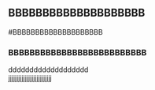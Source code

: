 ## BBBBBBBBBBBBBBBBBBBB
#BBBBBBBBBBBBBBBBBBBB
### BBBBBBBBBBBBBBBBBBBBBBBBBB
ddddddddddddddddddd  
jjjjjjjjjjjjjjjjjjjjjjjjjj
